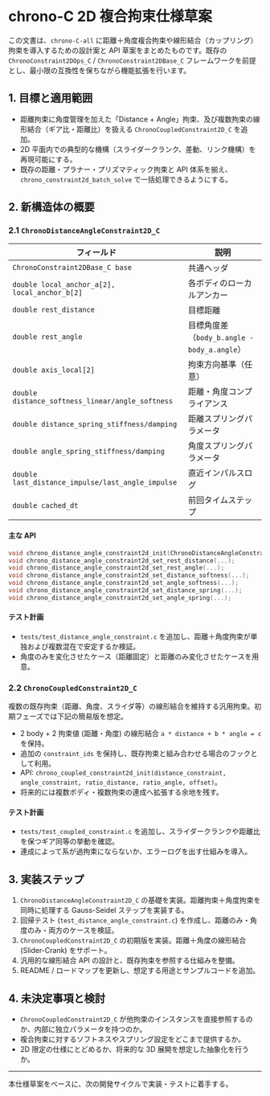 # chrono-C 2D 複合拘束仕様草案

この文書は、`chrono-C-all` に距離＋角度複合拘束や線形結合（カップリング）拘束を導入するための設計案と API 草案をまとめたものです。既存の `ChronoConstraint2DOps_C` / `ChronoConstraint2DBase_C` フレームワークを前提とし、最小限の互換性を保ちながら機能拡張を行います。

## 1. 目標と適用範囲

- 距離拘束に角度管理を加えた「Distance + Angle」拘束、及び複数拘束の線形結合（ギア比・距離比）を扱える `ChronoCoupledConstraint2D_C` を追加。
- 2D 平面内での典型的な機構（スライダークランク、差動、リンク機構）を再現可能にする。
- 既存の距離・プラナー・プリズマティック拘束と API 体系を揃え、`chrono_constraint2d_batch_solve` で一括処理できるようにする。

## 2. 新構造体の概要

### 2.1 `ChronoDistanceAngleConstraint2D_C`

| フィールド | 説明 |
|------------|------|
| `ChronoConstraint2DBase_C base` | 共通ヘッダ |
| `double local_anchor_a[2], local_anchor_b[2]` | 各ボディのローカルアンカー |
| `double rest_distance` | 目標距離 |
| `double rest_angle` | 目標角度差（`body_b.angle - body_a.angle`） |
| `double axis_local[2]` | 拘束方向基準（任意） |
| `double distance_softness_linear/angle_softness` | 距離・角度コンプライアンス |
| `double distance_spring_stiffness/damping` | 距離スプリングパラメータ |
| `double angle_spring_stiffness/damping` | 角度スプリングパラメータ |
| `double last_distance_impulse/last_angle_impulse` | 直近インパルスログ |
| `double cached_dt` | 前回タイムステップ |

#### 主な API

```c
void chrono_distance_angle_constraint2d_init(ChronoDistanceAngleConstraint2D_C*, ...);
void chrono_distance_angle_constraint2d_set_rest_distance(...);
void chrono_distance_angle_constraint2d_set_rest_angle(...);
void chrono_distance_angle_constraint2d_set_distance_softness(...);
void chrono_distance_angle_constraint2d_set_angle_softness(...);
void chrono_distance_angle_constraint2d_set_distance_spring(...);
void chrono_distance_angle_constraint2d_set_angle_spring(...);
```

#### テスト計画
- `tests/test_distance_angle_constraint.c` を追加し、距離＋角度拘束が単独および複数混在で安定するか検証。
- 角度のみを変化させたケース（距離固定）と距離のみ変化させたケースを用意。

### 2.2 `ChronoCoupledConstraint2D_C`

複数の既存拘束（距離、角度、スライダ等）の線形結合を維持する汎用拘束。初期フェーズでは下記の簡易版を想定。

- 2 body + 2 拘束値 (距離・角度) の線形結合 `a * distance + b * angle = c` を保持。
- 追加の `constraint_ids` を保持し、既存拘束と組み合わせる場合のフックとして利用。
- API: `chrono_coupled_constraint2d_init(distance_constraint, angle_constraint, ratio_distance, ratio_angle, offset)`。
- 将来的には複数ボディ・複数拘束の連成へ拡張する余地を残す。

#### テスト計画
- `tests/test_coupled_constraint.c` を追加し、スライダークランクや距離比を保つギア同等の挙動を確認。
- 連成によって系が過拘束にならないか、エラーログを出す仕組みを導入。

## 3. 実装ステップ

1. `ChronoDistanceAngleConstraint2D_C` の基礎を実装。距離拘束＋角度拘束を同時に処理する Gauss-Seidel ステップを実装する。
2. 回帰テスト (`test_distance_angle_constraint.c`) を作成し、距離のみ・角度のみ・両方のケースを検証。
3. `ChronoCoupledConstraint2D_C` の初期版を実装。距離＋角度の線形結合 (Slider-Crank) をサポート。
4. 汎用的な線形結合 API の設計と、既存拘束を参照する仕組みを整備。
5. README / ロードマップを更新し、想定する用途とサンプルコードを追加。

## 4. 未決定事項と検討

- `ChronoCoupledConstraint2D_C` が他拘束のインスタンスを直接参照するのか、内部に独立パラメータを持つのか。
- 複合拘束に対するソフトネスやスプリング設定をどこまで提供するか。
- 2D 限定の仕様にとどめるか、将来的な 3D 展開を想定した抽象化を行うか。

---

本仕様草案をベースに、次の開発サイクルで実装・テストに着手する。
